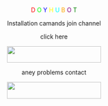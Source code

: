



<p align="center">
<p align="center">
    <span style="color: #ff0000;">D</span>
    <span style="color: #00ff00;">O</span>
    <span style="color: #0000ff;">Y</span>
    <span style="color: #ffff00;">H</span>
    <span style="color: #ffffff;"> </span>
    <span style="color: #00ffff;">U</span>
    <span style="color: #ffa500;">B</span>
    <span style="color: #800080;">O</span>
    <span style="color: #008000;">T</span>
</p>


<p align="center">Installation camands join channel</p>
          
<p align="center">click here</p>

<p align="center">
    <a href="https://t.me/DYOH_USERBOT">
        <img src="https://img.shields.io/badge/Join%20Channel-blue?style=for-the-badge&logo=telegram&color=black&labelColor=black&borderRadius=15" width="220" height="38.45"/>
    </a>
</p>




    
</p>


<p align="center">aney problems contact </p>


<p align="center">
    <a href="https://t.me/raoxc"> <!-- Replace 'yourusername' with your actual Telegram username -->
        <img src="https://img.shields.io/badge/Contact%20on%20Telegram-blue?style=for-the-badge&logo=telegram" width="220" height="38.45"/>
    </a>
</p>
